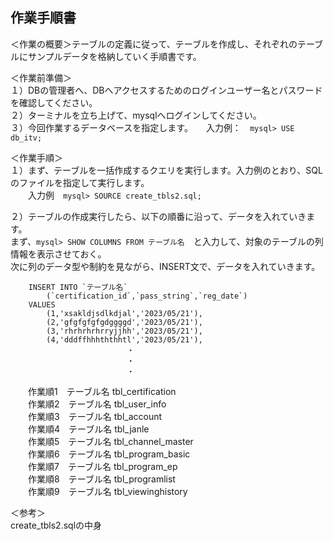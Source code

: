 ## 作業手順書
＜作業の概要＞テーブルの定義に従って、テーブルを作成し、それぞれのテーブルにサンプルデータを格納していく手順書です。  

＜作業前準備＞   
１）DBの管理者へ、DBへアクセスするためのログインユーザー名とパスワードを確認してください。  
２）ターミナルを立ち上げて、mysqlへログインしてください。  
３）今回作業するデータベースを指定します。　　入力例：　``` mysql> USE db_itv; ```  
  
＜作業手順＞  
１）まず、テーブルを一括作成するクエリを実行します。入力例のとおり、SQLのファイルを指定して実行します。  
　　入力例　``` mysql> SOURCE create_tbls2.sql; ```  
  
２）テーブルの作成実行したら、以下の順番に沿って、データを入れていきます。  
   まず、``` mysql> SHOW COLUMNS FROM テーブル名 ```　と入力して、対象のテーブルの列情報を表示させておく。   
   次に列のデータ型や制約を見ながら、INSERT文で、データを入れていきます。
  ``` 
      INSERT INTO `テーブル名`   
          (`certification_id`,`pass_string`,`reg_date`)
      VALUES
          (1,'xsakldjsdlkdjal','2023/05/21'),
          (2,'gfgfgfgfgdggggd','2023/05/21'),
          (3,'rhrhrhrhrryjjhh','2023/05/21'),
          (4,'dddffhhhththhtl','2023/05/21'),
                            ・
                            ・
                            ・  
```  
　　作業順1　テーブル名 tbl_certification  
　　作業順2　テーブル名 tbl_user_info  
　　作業順3　テーブル名 tbl_account  
　　作業順4　テーブル名 tbl_janle   
　　作業順5　テーブル名 tbl_channel_master    
　　作業順6　テーブル名 tbl_program_basic     
　　作業順7　テーブル名 tbl_program_ep      
　　作業順8　テーブル名 tbl_programlist     
　　作業順9　テーブル名 tbl_viewinghistory      

＜参考＞  
create_tbls2.sqlの中身  
```  
